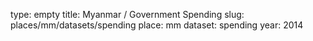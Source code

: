 type: empty
title: Myanmar / Government Spending
slug: places/mm/datasets/spending
place: mm
dataset: spending
year: 2014
